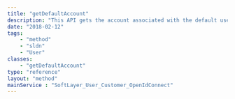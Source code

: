 ```yaml
---
title: "getDefaultAccount"
description: "This API gets the account associated with the default user for the OpenIdConnect identity that is linked to the current active SoftLayer user identity. When a single active user is found for that IAMid, it becomes the default user and the associated account is returned. When multiple default users are found only the first is preserved and the associated account is returned (remaining defaults see their default flag unset). If the current SoftLayer user identity isn't linked to any OpenIdConnect identity, or if none of the linked users were found as defaults, the API returns null. Invoke this only on IAMid-authenticated users. "
date: "2018-02-12"
tags:
    - "method"
    - "sldn"
    - "User"
classes:
    - "getDefaultAccount"
type: "reference"
layout: "method"
mainService : "SoftLayer_User_Customer_OpenIdConnect"
---
```

